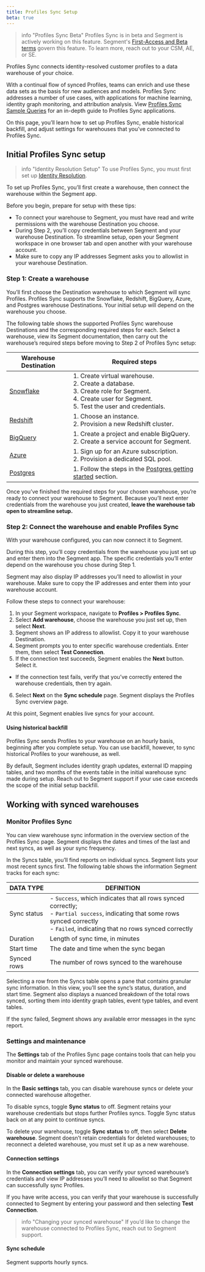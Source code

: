 ```yaml
---
title: Profiles Sync Setup
beta: true
---
```


> info "Profiles Sync Beta"
> Profiles Sync is in beta and Segment is actively working on this feature. Segment's [First-Access and Beta terms](https://segment.com/legal/first-access-beta-preview/) govern this feature. To learn more, reach out to your CSM, AE, or SE.

Profiles Sync connects identity-resolved customer profiles to a data warehouse of your choice.

With a continual flow of synced Profiles, teams can enrich and use these data sets as the basis for new audiences and models. Profiles Sync addresses a number of use cases, with applications for machine learning, identity graph monitoring, and attribution analysis. View [Profiles Sync Sample Queries](/docs/profiles/profiles-sync/sample-queries) for an in-depth guide to Profiles Sync applications.

On this page, you’ll learn how to set up Profiles Sync, enable historical backfill, and adjust settings for warehouses that you’ve connected to Profiles Sync.

## Initial Profiles Sync setup

> info "Identity Resolution Setup"
> To use Profiles Sync, you must first set up [Identity Resolution](docs/profiles/identity-resolution/).

To set up Profiles Sync, you’ll first create a warehouse, then connect the warehouse within the Segment app.

Before you begin, prepare for setup with these tips:

- To connect your warehouse to Segment, you must have read and write permissions with the warehouse Destination you choose.
- During Step 2, you’ll copy credentials between Segment and your warehouse Destination. To streamline setup, open your Segment workspace in one browser tab and open another with your warehouse account.
- Make sure to copy any IP addresses Segment asks you to allowlist in your warehouse Destination.

### Step 1: Create a warehouse

You’ll first choose the Destination warehouse to which Segment will sync Profiles. Profiles Sync supports the Snowflake, Redshift, BigQuery, Azure, and Postgres warehouse Destinations. Your initial setup will depend on the warehouse you choose.

The following table shows the supported Profiles Sync warehouse Destinations and the corresponding required steps for each. Select a warehouse, view its Segment documentation, then carry out the warehouse’s required steps before moving to Step 2 of Profiles Sync setup:

| Warehouse Destination                                                     | Required steps                                                                                                                                                   |
| ------------------------------------------------------------------------- | ---------------------------------------------------------------------------------------------------------------------------------------------------------------- |
| [Snowflake](/docs/connections/storage/catalog/snowflake/#getting-started) | 1. Create virtual warehouse. <br> 2. Create a database. <br> 3. Create role for Segment. <br> 4. Create user for Segment. <br> 5. Test the user and credentials. |
| [Redshift](/docs/connections/storage/catalog/redshift/#getting-started)   | 1. Choose an instance. <br> 2. Provision a new Redshift cluster.                                                                                                 |
| [BigQuery](/docs/connections/storage/catalog/bigquery/)                   | 1. Create a project and enable BigQuery. <br> 2. Create a service account for Segment.                                                                           |
| [Azure](/docs/connections/storage/catalog/azuresqldw/)                    | 1. Sign up for an Azure subscription. <br> 2. Provision a dedicated SQL pool.                                                                                     |
| [Postgres](/docs/connections/storage/catalog/postgres/)                   | 1. Follow the steps in the [Postgres getting started](/docs/connections/storage/catalog/postgres/) section.                                                      |

Once you’ve finished the required steps for your chosen warehouse, you’re ready to connect your warehouse to Segment. Because you’ll next enter credentials from the warehouse you just created, **leave the warehouse tab open to streamline setup.**

### Step 2: Connect the warehouse and enable Profiles Sync

With your warehouse configured, you can now connect it to Segment.

During this step, you’ll copy credentials from the warehouse you just set up and enter them into the Segment app. The specific credentials you’ll enter depend on the warehouse you chose during Step 1.

Segment may also display IP addresses you’ll need to allowlist in your warehouse. Make sure to copy the IP addresses and enter them into your warehouse account.

Follow these steps to connect your warehouse:

1. In your Segment workspace, navigate to **Profiles > Profiles Sync**.
2. Select **Add warehouse**, choose the warehouse you just set up, then select **Next**.
3. Segment shows an IP address to allowlist.  Copy it to your warehouse Destination.
4. Segment prompts you to enter specific warehouse credentials. Enter them, then select **Test Connection**.
5. If the connection test succeeds, Segment enables the **Next** button. Select it.
  * If the connection test fails, verify that you’ve correctly entered the warehouse credentials, then try again.
6. Select **Next** on the **Sync schedule** page. Segment displays the Profiles Sync overview page.

At this point, Segment enables live syncs for your account.

#### Using historical backfill

Profiles Sync sends Profiles to your warehouse on an hourly basis, beginning after you complete setup. You can use backfill, however, to sync historical Profiles to your warehouse, as well.

By default, Segment includes identity graph updates, external ID mapping tables, and two months of the events table in the initial warehouse sync made during setup. Reach out to Segment support if your use case exceeds the scope of the initial setup backfill.

## Working with synced warehouses

<!-- add transition line here -->

### Monitor Profiles Sync

You can view warehouse sync information in the overview section of the Profiles Sync page. Segment displays the dates and times of the last and next syncs, as well as your sync frequency.

In the Syncs table, you’ll find reports on individual syncs. Segment lists your most recent syncs first. The following table shows the information Segment tracks for each sync:

| DATA TYPE   | DEFINITION                                                                                                                                                                                  |
| ----------- | ------------------------------------------------------------------------------------------------------------------------------------------------------------------------------------------- |
| Sync status | - `Success`, which indicates that all rows synced correctly; <br> - `Partial success`, indicating that some rows synced correctly <br> - `Failed`, indicating that no rows synced correctly |
| Duration    | Length of sync time, in minutes                                                                                                                                                             |
| Start time  | The date and time when the sync began                                                                                                                                                       |
| Synced rows | The number of rows synced to the warehouse                                                                                                                                                  |

Selecting a row from the Syncs table opens a pane that contains granular sync information. In this view, you’ll see the sync’s status, duration, and start time. Segment also displays a nuanced breakdown of the total rows synced, sorting them into identity graph tables, event type tables, and event tables.

If the sync failed, Segment shows any available error messages in the sync report.

### Settings and maintenance

The **Settings** tab of the Profiles Sync page contains tools that can help you monitor and maintain your synced warehouse.

#### Disable or delete a warehouse

In the **Basic settings** tab, you can disable warehouse syncs or delete your connected warehouse altogether.

To disable syncs, toggle **Sync status** to off. Segment retains your warehouse credentials but stops further Profiles syncs. Toggle Sync status back on at any point to continue syncs.

To delete your warehouse, toggle **Sync status** to off, then select **Delete warehouse**. Segment doesn’t retain credentials for deleted warehouses; to reconnect a deleted warehouse, you must set it up as a new warehouse.

#### Connection settings

In the **Connection settings** tab, you can verify your synced warehouse’s credentials and view IP addresses you’ll need to allowlist so that Segment can successfully sync Profiles.

If you have write access, you can verify that your warehouse is successfully connected to Segment by entering your password and then selecting **Test Connection**.

> info "Changing your synced warehouse"
> If you’d like to change the warehouse connected to Profiles Sync, reach out to Segment support.

<!-- Verify that this doesn't need to be changed -->

#### Sync schedule

Segment supports hourly syncs.
